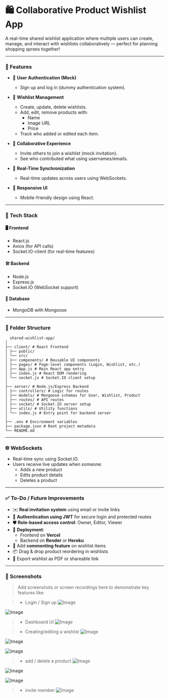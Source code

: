 # 🛍️ Collaborative Product Wishlist App

A real-time shared wishlist application where multiple users can create, manage, and interact with wishlists collaboratively — perfect for planning shopping sprees together!

---

### 🚀 Features

- 👤 **User Authentication (Mock)**
  - Sign up and log in (dummy authentication system).
  
- 📝 **Wishlist Management**
  - Create, update, delete wishlists.
  - Add, edit, remove products with:
    - Name
    - Image URL
    - Price
  - Track who added or edited each item.
  
- 👥 **Collaborative Experience**
  - Invite others to join a wishlist (mock invitation).
  - See who contributed what using usernames/emails.
  
- 🔄 **Real-Time Synchronization**
  - Real-time updates across users using WebSockets.
  
- 📱 **Responsive UI**
  - Mobile-friendly design using React.

---

### 🧱 Tech Stack

#### 🖥️ Frontend
- React.js
- Axios (for API calls)
- Socket.IO-client (for real-time features)

#### 🛠️ Backend
- Node.js
- Express.js
- Socket.IO (WebSocket support)

#### 💾 Database
- MongoDB with Mongoose

---

### 📁 Folder Structure

```
  shared-wishlist-app/
│
├── client/ # React Frontend
│ ├── public/
│ └── src/
│ ├── components/ # Reusable UI components
│ ├── pages/ # Page-level components (Login, Wishlist, etc.)
│ ├── App.js # Main React app entry
│ ├── index.js # React DOM rendering
│ └── socket.js # Socket.IO client setup
│
├── server/ # Node.js/Express Backend
│ ├── controllers/ # Logic for routes
│ ├── models/ # Mongoose schemas for User, Wishlist, Product
│ ├── routes/ # API routes
│ ├── socket/ # Socket.IO server setup
│ ├── utils/ # Utility functions
│ └── index.js # Entry point for backend server
│
├── .env # Environment variables
├── package.json # Root project metadata
└── README.md

```
---

### 🌐 WebSockets

- Real-time sync using Socket.IO.
- Users receive live updates when someone:
  - Adds a new product
  - Edits product details
  - Deletes a product

---

### ✅ To-Do / Future Improvements

- ✉️ **Real invitation system** using email or invite links  
- 🔐 **Authentication using JWT** for secure login and protected routes  
- 🛡️ **Role-based access control**: Owner, Editor, Viewer  
- 🚀 **Deployment**:
  - Frontend on **Vercel**
  - Backend on **Render** or **Heroku**
- 💬 Add **commenting feature** on wishlist items  
- 📦 Drag & drop product reordering in wishlists  
- 🧾 Export wishlist as PDF or shareable link  

---

### 📸 Screenshots

> Add screenshots or screen recordings here to demonstrate key features like:

> - Login / Sign up
![Image](https://github.com/user-attachments/assets/e06e2900-c507-4f6a-933b-ff98ed0a00ea)

![Image](https://github.com/user-attachments/assets/2f759fc8-e088-42a7-9738-e53e6b49554e)

> - Dashboard UI
![Image](https://github.com/user-attachments/assets/e43977d8-4d02-4e85-b4cd-2844bed43c35)

> - Creating/editing a wishlist
![Image](https://github.com/user-attachments/assets/92839ae1-35e9-4cf6-985c-2e8c1fac7f4f)

![Image](https://github.com/user-attachments/assets/3e0d0fa5-5da1-4392-a2ac-988d22481d97)

![Image](https://github.com/user-attachments/assets/e0c3d30e-17d9-452f-9a0d-357a9ce1ef90)

> - add / delete a product
![Image](https://github.com/user-attachments/assets/4de5d14c-6f27-483a-ba02-513236d2349e)

![Image](https://github.com/user-attachments/assets/f33617dd-1e3e-4a1b-84bd-468bdf84f890)

![Image](https://github.com/user-attachments/assets/a4ccd08b-361a-4649-a728-3bea4fb2d058)

> - invite member
![Image](https://github.com/user-attachments/assets/8af87557-1de1-4e36-949f-a520260b251b)
